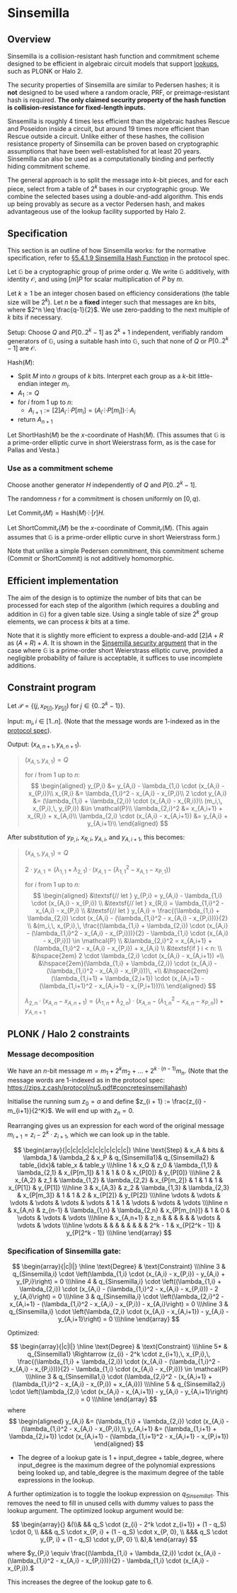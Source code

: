 # Sinsemilla

## Overview
Sinsemilla is a collision-resistant hash function and commitment scheme designed to be efficient in algebraic circuit models that support [lookups](https://zcash.github.io/halo2/design/proving-system/lookup.html), such as PLONK or Halo 2.

The security properties of Sinsemilla are similar to Pedersen hashes; it is **not** designed to be used where a random oracle, PRF, or preimage-resistant hash is required. **The only claimed security property of the hash function is collision-resistance for fixed-length inputs.**

Sinsemilla is roughly 4 times less efficient than the algebraic hashes Rescue and Poseidon inside a circuit, but around 19 times more efficient than Rescue outside a circuit. Unlike either of these hashes, the collision resistance property of Sinsemilla can be proven based on cryptographic assumptions that have been well-established for at least 20 years. Sinsemilla can also be used as a computationally binding and perfectly hiding commitment scheme.

The general approach is to split the message into $k$-bit pieces, and for each piece, select from a table of $2^k$ bases in our cryptographic group. We combine the selected bases using a double-and-add algorithm. This ends up being provably as secure as a vector Pedersen hash, and makes advantageous use of the lookup facility supported by Halo 2.

## Specification

This section is an outline of how Sinsemilla works: for the normative specification, refer to [§5.4.1.9 Sinsemilla Hash Function](https://zips.z.cash/protocol/protocol.pdf#concretesinsemillahash) in the protocol spec.

Let $\mathbb{G}$ be a cryptographic group of prime order $q$. We write $\mathbb{G}$ additively, with identity $\mathcal{O}$, and using $[m] P$ for scalar multiplication of $P$ by $m$.

Let $k \geq 1$ be an integer chosen based on efficiency considerations (the table size will be $2^k$). Let $n$ be a **fixed** integer such that messages are $kn$ bits, where $2^n \leq \frac{q-1}{2}$. We use zero-padding to the next multiple of $k$ bits if necessary.

$\textsf{Setup}$: Choose $Q$ and $P[0..2^k - 1]$ as $2^k + 1$ independent, verifiably random generators of $\mathbb{G}$, using a suitable hash into $\mathbb{G}$, such that none of $Q$ or $P[0..2^k - 1]$ are $\mathcal{O}$.

$\textsf{Hash}(M)$:
- Split $M$ into $n$ groups of $k$ bits. Interpret each group as a $k$-bit little-endian integer $m_i$.
- $A_1 := Q$
- for $i$ from $1$ up to $n$:
  - $A_{i+1} := [2] A_i ⸭ P[m_i] = (A_i ⸭ P[m_i]) ⸭ A_i$
- return $A_{n+1}$

Let $\textsf{ShortHash}(M)$ be the $x$-coordinate of $\textsf{Hash}(M)$. (This assumes that $\mathbb{G}$ is a prime-order elliptic curve in short Weierstrass form, as is the case for Pallas and Vesta.)

### Use as a commitment scheme
Choose another generator $H$ independently of $Q$ and $P[0..2^k - 1]$.

The randomness $r$ for a commitment is chosen uniformly on $[0, q)$.

Let $\textsf{Commit}_r(M) = \textsf{Hash}(M) ⸭ [r] H$.

Let $\textsf{ShortCommit}_r(M)$ be the $x\text{-coordinate}$ of $\textsf{Commit}_r(M)$. (This again assumes that $\mathbb{G}$ is a prime-order elliptic curve in short Weierstrass form.)

Note that unlike a simple Pedersen commitment, this commitment scheme ($\textsf{Commit}$ or $\textsf{ShortCommit}$) is not additively homomorphic.

## Efficient implementation
The aim of the design is to optimize the number of bits that can be processed for each step of the algorithm (which requires a doubling and addition in $\mathbb{G}$) for a given table size. Using a single table of size $2^k$ group elements, we can process $k$ bits at a time.

Note that it is slightly more efficient to express a double-and-add $[2] A + R$ as $(A + R) + A$. It is shown in the [Sinsemilla security argument](https://zips.z.cash/protocol/protocol.pdf#sinsemillasecurity) that in the case where $\mathbb{G}$ is a prime-order short Weierstrass elliptic curve, provided a negligible probability of failure is acceptable, it suffices to use incomplete additions.

## Constraint program
Let $\mathcal{P} = \left\{(j,\, x_{P[j]},\, y_{P[j]}) \text{ for } j \in \{0..2^k - 1\}\right\}$.

Input: $m_i, i \in [1..n]$. (Note that the message words are 1-indexed as in the [protocol spec](https://zips.z.cash/protocol/nu5.pdf#concretesinsemillahash)).

Output: $(x_{A,n+1},\, y_{A,n+1})$.

> $(x_{A,1},\, y_{A,1}) = Q$
>
> for $i$ from $1$ up to $n$:
> $$
\begin{aligned}
    y_{P,i} &= y_{A,i} - \lambda_{1,i} \cdot (x_{A,i} - x_{P,i})\\
    x_{R,i} &= \lambda_{1,i}^2 - x_{A,i} - x_{P,i}\\
    2 \cdot y_{A,i} &= (\lambda_{1,i} + \lambda_{2,i}) \cdot (x_{A,i} - x_{R,i})\\
    (m_i,\, x_{P,i},\, y_{P,i}) &\in \mathcal{P}\\
    \lambda_{2,i}^2 &= x_{A,i+1} + x_{R,i} + x_{A,i}\\
    \lambda_{2,i} \cdot (x_{A,i} - x_{A,i+1}) &= y_{A,i} + y_{A,i+1}\\
\end{aligned}
$$

After substitution of $y_{P,i}$, $x_{R,i}$, $y_{A,i}$, and $y_{A,i+1}$, this becomes:

> $(x_{A,1},\, y_{A,1}) = Q$
>
> $2 \cdot y_{A,1} = (\lambda_{1,1} + \lambda_{2,1}) \cdot (x_{A,1} - (\lambda_{1,1}^2 - x_{A,1} - x_{P,1}))$
>
> for $i$ from $1$ up to $n$:
> $$
\begin{aligned}
    &\textsf{// let } y_{P,i} = y_{A,i} - \lambda_{1,i} \cdot (x_{A,i} - x_{P,i}) \\
    &\textsf{// let } x_{R,i} = \lambda_{1,i}^2 - x_{A,i} - x_{P,i} \\
    &\textsf{// let } y_{A,i} = \frac{(\lambda_{1,i} + \lambda_{2,i}) \cdot (x_{A,i} - (\lambda_{1,i}^2 - x_{A,i} - x_{P,i}))}{2} \\
    &(m_i,\, x_{P,i},\, \frac{(\lambda_{1,i} + \lambda_{2,i}) \cdot (x_{A,i} - (\lambda_{1,i}^2 - x_{A,i} - x_{P,i}))}{2} - \lambda_{1,i} \cdot (x_{A,i} - x_{P,i})) \in \mathcal{P} \\
    &\lambda_{2,i}^2 = x_{A,i+1} + (\lambda_{1,i}^2 - x_{A,i} - x_{P,i}) + x_{A,i} \\
    &\textsf{if } i < n: \\
        &\hspace{2em} 2 \cdot \lambda_{2,i} \cdot (x_{A,i} - x_{A,i+1}) =\\
        &\hspace{2em}(\lambda_{1,i} + \lambda_{2,i}) \cdot (x_{A,i} - (\lambda_{1,i}^2 - x_{A,i} - x_{P,i}))\, +\\
        &\hspace{2em}(\lambda_{1,i+1} + \lambda_{2,i+1}) \cdot (x_{A,i+1} - (\lambda_{1,i+1}^2 - x_{A,i+1} - x_{P,i+1}))\\
\end{aligned}
$$
>
> $\lambda_{2,n} \cdot (x_{A,n} - x_{A,n+1}) = (\lambda_{1,n} + \lambda_{2,n}) \cdot (x_{A,n} - (\lambda_{1,n}^2 - x_{A,n} - x_{P,n})) + y_{A,n+1}$

## PLONK / Halo 2 constraints

### Message decomposition
We have an $n$-bit message $m = m_1 + 2^k m_2 + ... + 2^{k\cdot (n-1)} m_n$. (Note that the message words are 1-indexed as in the protocol spec: https://zips.z.cash/protocol/nu5.pdf#concretesinsemillahash)

Initialise the running sum $z_0 = \alpha$ and define $z_{i + 1} := \frac{z_{i} - m_{i+1}}{2^K}$. We will end up with $z_n = 0.$

Rearranging gives us an expression for each word of the original message $m_{i+1} = z_{i} - 2^k \cdot z_{i + 1}$, which we can look up in the table.

$$
\begin{array}{|c|c|c|c|c|c|c|c|c|c|c|}
\hline
\text{Step} &    x_A    &     bits  &    \lambda_1    &   \lambda_2     &    x_P       & q_{Sinsemilla1}& q_{Sinsemilla2} & table_{idx}&    table_x     &    table_y      \\\hline
    1       & x_Q       &   z_0     & \lambda_{1,1}   & \lambda_{2,1}   & x_{P[m_1]}   & 1              & 1               &     0      & x_{P[0]}       & y_{P[0]}        \\\hline
    2       & x_{A,2}   &   z_1     & \lambda_{1,2}   & \lambda_{2,2}   & x_{P[m_2]}   & 1              & 1               &     1      & x_{P[1]}       & y_{P[1]}        \\\hline
    3       & x_{A,3}   &   z_2     & \lambda_{1,3}   & \lambda_{2,3}   & x_{P[m_3]}   & 1              & 1               &     2      & x_{P[2]}       & y_{P[2]}        \\\hline
  \vdots    & \vdots    &   \vdots  & \vdots          & \vdots          & \vdots       & 1              & 1               &   \vdots   & \vdots         & \vdots          \\\hline
    n       & x_{A,n}   &   z_{n-1} & \lambda_{1,n}   & \lambda_{2,n}   & x_{P[m_{n}]} & 1              & 0               &   \vdots   & \vdots         & \vdots          \\\hline
            & x_{A,n+1} &   z_n     &                 &                 &              &                &                 &   \vdots   & \vdots         & \vdots          \\\hline
  \vdots    &           &           &                 &                 &              &                &                 &  2^k - 1   & x_{P[2^k - 1]} & y_{P[2^k - 1]}  \\\hline
\end{array}
$$

### Specification of Sinsemilla gate:
$$
\begin{array}{|c|l|}
\hline
\text{Degree} & \text{Constraint} \\\hline
3   & q_{Sinsemilla,i} \cdot \left(\lambda_{1,i} \cdot (x_{A,i} - x_{P,i}) - y_{A,i} + y_{P,i}\right) = 0 \\\hline
4   & q_{Sinsemilla,i} \cdot \left((\lambda_{1,i} + \lambda_{2,i}) \cdot (x_{A,i} - (\lambda_{1,i}^2 - x_{A,i} - x_{P,i})) - 2 y_{A,i}\right) = 0 \\\hline
3   & q_{Sinsemilla,i} \cdot \left(\lambda_{2,i}^2 - x_{A,i+1} - (\lambda_{1,i}^2 - x_{A,i} - x_{P,i}) - x_{A,i}\right) = 0 \\\hline
3   & q_{Sinsemilla,i} \cdot \left(\lambda_{2,i} \cdot (x_{A,i} - x_{A,i+1}) - y_{A,i} - y_{A,i+1}\right) = 0 \\\hline
\end{array}
$$

Optimized:

$$
\begin{array}{|c|l|}
\hline
\text{Degree} & \text{Constraint} \\\hline
5*  & q_{Sinsemilla1} \Rightarrow (z_{i} - 2^k \cdot z_{i+1},\, x_{P,i},\, \frac{(\lambda_{1,i} + \lambda_{2,i}) \cdot (x_{A,i} - (\lambda_{1,i}^2 - x_{A,i} - x_{P,i}))}{2} - \lambda_{1,i} \cdot (x_{A,i} - x_{P,i})) \in \mathcal{P} \\\hline
3   & q_{Sinsemilla1,i} \cdot (\lambda_{2,i}^2 - (x_{A,i+1} + (\lambda_{1,i}^2 - x_{A,i} - x_{P,i}) + x_{A,i})) \\\hline
5   & q_{Sinsemilla2,i} \cdot \left(\lambda_{2,i} \cdot (x_{A,i} - x_{A,i+1}) - y_{A,i} - y_{A,i+1}\right) = 0 \\\hline
\end{array}
$$
where
$$
\begin{aligned}
y_{A,i} &= (\lambda_{1,i} + \lambda_{2,i}) \cdot (x_{A,i} - (\lambda_{1,i}^2 - x_{A,i} - x_{P,i}),\\
y_{A,i+1} &= (\lambda_{1,i+1} + \lambda_{2,i+1}) \cdot (x_{A,i+1} - (\lambda_{1,i+1}^2 - x_{A,i+1} - x_{P,i+1})
\end{aligned}
$$

* The degree of a lookup gate is $1 + \textsf{input\_degree} + \textsf{table\_degree}$, where $\textsf{input\_degree}$ is the maximum degree of the polynomial expressions being looked up, and $\textsf{table\_degree}$ is the maximum degree of the table expressions in the lookup.

A further optimization is to toggle the lookup expression on $q_{Sinsemilla1}.$ This removes the need to fill in unused cells with dummy values to pass the lookup argument. The optimized lookup argument would be:

$$
\begin{array}{}
&(\\&
&& q_S \cdot (z_{i} - 2^k \cdot z_{i+1}) + (1 - q_S) \cdot 0, \\
&&& q_S \cdot x_{P, i} + (1 - q_S) \cdot x_{P, 0}, \\
&&& q_S \cdot y_{P, i} + (1 - q_S) \cdot y_{P, 0} \\
&),&
\end{array}
$$

where $y_{P,i} \equiv \frac{(\lambda_{1,i} + \lambda_{2,i}) \cdot (x_{A,i} - (\lambda_{1,i}^2 - x_{A,i} - x_{P,i}))}{2} - \lambda_{1,i} \cdot (x_{A,i} - x_{P,i}).$

This increases the degree of the lookup gate to $6$.
